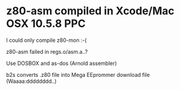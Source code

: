 
# z80-asm compiled in Xcode/Mac OSX 10.5.8 PPC

I could only compile z80-mon :-(

z80-asm failed in regs.o/asm.a..?

Use DOSBOX and as-dos (Arnold assembler)

b2s converts .z80 file into Mega EEprommer download file (Waaaa:dddddddd..)


